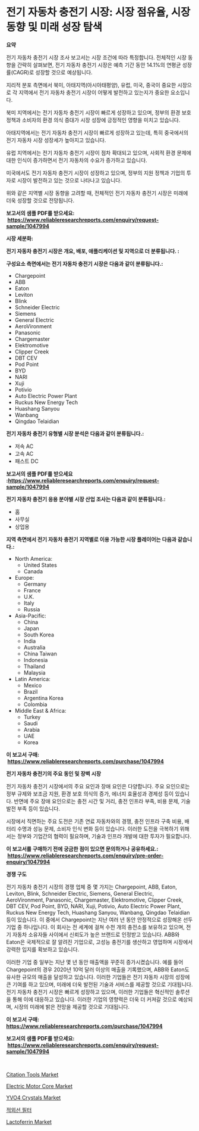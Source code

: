 <p><h1>전기 자동차 충전기 시장: 시장 점유율, 시장 동향 및 미래 성장 탐색</h1></p><p><strong>요약</strong></p>
<p><p>전기 자동차 충전기 시장 조사 보고서는 시장 조건에 따라 특정합니다. 전체적인 시장 동향을 간략히 살펴보면, 전기 자동차 충전기 시장은 예측 기간 동안 14.1%의 연평균 성장률(CAGR)로 성장할 것으로 예상됩니다.</p><p>지리적 분포 측면에서 북미, 아태지역(아시아태평양), 유럽, 미국, 중국이 중요한 시장으로 각 지역에서 전기 자동차 충전기 시장이 어떻게 발전하고 있는지가 중요한 요소입니다.</p><p>북미 지역에서는 전기 자동차 충전기 시장이 빠르게 성장하고 있으며, 정부의 환경 보호 정책과 소비자의 환경 의식 증대가 시장 성장에 긍정적인 영향을 미치고 있습니다.</p><p>아태지역에서는 전기 자동차 충전기 시장이 빠르게 성장하고 있는데, 특히 중국에서의 전기 자동차 시장 성장세가 높아지고 있습니다.</p><p>유럽 지역에서는 전기 자동차 충전기 시장이 점차 확대되고 있으며, 사회적 환경 문제에 대한 인식이 증가하면서 전기 자동차의 수요가 증가하고 있습니다.</p><p>미국에서도 전기 자동차 충전기 시장이 성장하고 있으며, 정부의 지원 정책과 기업의 투자로 시장이 발전하고 있는 것으로 나타나고 있습니다.</p><p>위와 같은 지역별 시장 동향을 고려할 때, 전체적인 전기 자동차 충전기 시장은 미래에 더욱 성장할 것으로 전망됩니다.</p></p>
<p><strong>보고서의 샘플 PDF를 받으세요: &nbsp;<a href="https://www.reliableresearchreports.com/enquiry/request-sample/1047994">https://www.reliableresearchreports.com/enquiry/request-sample/1047994</a></strong></p>
<p><strong>시장 세분화:</strong></p>
<p><strong> 전기 자동차 충전기 시장은 개요, 배포, 애플리케이션 및 지역으로 더 분류됩니다. :</strong></p>
<p><strong>구성요소 측면에서는 전기 자동차 충전기 시장은 다음과 같이 분류됩니다.:</strong></p>
<p><ul><li>Chargepoint</li><li>ABB</li><li>Eaton</li><li>Leviton</li><li>Blink</li><li>Schneider Electric</li><li>Siemens</li><li>General Electric</li><li>AeroVironment</li><li>Panasonic</li><li>Chargemaster</li><li>Elektromotive</li><li>Clipper Creek</li><li>DBT CEV</li><li>Pod Point</li><li>BYD</li><li>NARI</li><li>Xuji</li><li>Potivio</li><li>Auto Electric Power Plant</li><li>Ruckus New Energy Tech</li><li>Huashang Sanyou</li><li>Wanbang</li><li>Qingdao Telaidian</li></ul></p>
<p><strong> 전기 자동차 충전기 유형별 시장 분석은 다음과 같이 분류됩니다.:</strong></p>
<p><ul><li>저속 AC</li><li>고속 AC</li><li>패스트 DC</li></ul></p>
<p><strong>보고서의 샘플 PDF를 받으세요 :<a href="https://www.reliableresearchreports.com/enquiry/request-sample/1047994">https://www.reliableresearchreports.com/enquiry/request-sample/1047994</a></strong></p>
<p><strong> 전기 자동차 충전기 응용 분야별 시장 산업 조사는 다음과 같이 분류됩니다.:</strong></p>
<p><ul><li>홈</li><li>사무실</li><li>상업용</li></ul></p>
<p><strong>지역 측면에서 전기 자동차 충전기 지역별로 이용 가능한 시장 플레이어는 다음과 같습니다.:</strong></p>
<p><ul>
    <li>
        North America:
        <ul>
            <li>United States</li>
            <li>Canada</li>
        </ul>
    </li>
    <li>
        Europe:
        <ul>
            <li>Germany</li>
            <li>France</li>
            <li>U.K.</li>
            <li>Italy</li>
            <li>Russia</li>
        </ul>
    </li>
    <li>
        Asia-Pacific:
        <ul>
            <li>China</li>
            <li>Japan</li>
            <li>South Korea</li>
            <li>India</li>
            <li>Australia</li>
            <li>China Taiwan</li>
            <li>Indonesia</li>
            <li>Thailand</li>
            <li>Malaysia</li>
        </ul>
    </li>
    <li>
        Latin America:
        <ul>
            <li>Mexico</li>
            <li>Brazil</li>
            <li>Argentina Korea</li>
            <li>Colombia</li>
        </ul>
    </li>
    <li>
        Middle East & Africa:
        <ul>
            <li>Turkey</li>
            <li>Saudi</li>
            <li>Arabia</li>
            <li>UAE</li>
            <li>Korea</li>
        </ul>
    </li>
    </ul></p>
<p><strong>이 보고서 구매: &nbsp;<a href="https://www.reliableresearchreports.com/purchase/1047994">https://www.reliableresearchreports.com/purchase/1047994</a></strong></p>
<p><strong>전기 자동차 충전기의 주요 동인 및 장벽 시장</strong></p>
<p><p>전기 자동차 충전기 시장에서의 주요 요인과 장애 요인은 다양합니다. 주요 요인으로는 정부 규제와 보조금 지원, 환경 보호 의식의 증가, 에너지 효율성과 경제성 등이 있습니다. 반면에 주요 장애 요인으로는 충전 시간 및 거리, 충전 인프라 부족, 비용 문제, 기술 발전 부족 등이 있습니다.</p><p>시장에서 직면하는 주요 도전은 기존 연료 자동차와의 경쟁, 충전 인프라 구축 비용, 배터리 수명과 성능 문제, 소비자 인식 변화 등이 있습니다. 이러한 도전을 극복하기 위해서는 정부와 기업간의 협력이 필요하며, 기술과 인프라 개발에 대한 투자가 필요합니다.</p></p>
<p><strong>이 보고서를 구매하기 전에 궁금한 점이 있으면 문의하거나 공유하세요.: &nbsp;<a href="https://www.reliableresearchreports.com/enquiry/pre-order-enquiry/1047994">https://www.reliableresearchreports.com/enquiry/pre-order-enquiry/1047994</a></strong></p>
<p><strong>경쟁 구도</strong></p>
<p><p>전기 자동차 충전기 시장의 경쟁 업체 중 몇 가지는 Chargepoint, ABB, Eaton, Leviton, Blink, Schneider Electric, Siemens, General Electric, AeroVironment, Panasonic, Chargemaster, Elektromotive, Clipper Creek, DBT CEV, Pod Point, BYD, NARI, Xuji, Potivio, Auto Electric Power Plant, Ruckus New Energy Tech, Huashang Sanyou, Wanbang, Qingdao Telaidian 등이 있습니다. 이 중에서 Chargepoint는 지난 여러 년 동안 안정적으로 성장해온 선두 기업 중 하나입니다. 이 회사는 전 세계에 걸쳐 수천 개의 충전소를 보유하고 있으며, 전기 자동차 소유자들 사이에서 신뢰도가 높은 브랜드로 인정받고 있습니다. ABB와 Eaton은 국제적으로 잘 알려진 기업으로, 고성능 충전기를 생산하고 영업하며 시장에서 강력한 입지를 확보하고 있습니다. </p><p>이러한 기업 중 일부는 지난 몇 년 동안 매출액을 꾸준히 증가시켰습니다. 예를 들어 Chargepoint의 경우 2020년 10억 달러 이상의 매출을 기록했으며, ABB와 Eaton도 유사한 규모의 매출을 달성하고 있습니다. 이러한 기업들은 전기 자동차 시장의 성장에 큰 기여를 하고 있으며, 미래에 더욱 발전된 기술과 서비스를 제공할 것으로 기대됩니다. 전기 자동차 충전기 시장은 빠르게 성장하고 있으며, 이러한 기업들은 혁신적인 솔루션을 통해 이에 대응하고 있습니다. 이러한 기업의 영향력은 더욱 더 커져갈 것으로 예상되며, 시장의 미래에 밝은 전망을 제공할 것으로 기대됩니다.</p></p>
<p><strong>이 보고서 구매: &nbsp; <a href="https://www.reliableresearchreports.com/purchase/1047994">https://www.reliableresearchreports.com/purchase/1047994</a></strong></p>
<p><strong>보고서의 샘플 PDF를 받으세요: &nbsp;<a href="https://www.reliableresearchreports.com/enquiry/request-sample/1047994">https://www.reliableresearchreports.com/enquiry/request-sample/1047994</a></strong><strong></strong></p>
<p>&nbsp;</p>
<p><p><a href="https://issuu.com/reportprime-2/docs/citation-tools-market-size-2030.pptx">Citation Tools Market</a></p><p><a href="https://github.com/Paul14Anderson63/Market-Research-Report-List-3/blob/main/electric-motor-core-market.md">Electric Motor Core Market</a></p><p><a href="https://github.com/mabutironaldo/Market-Research-Report-List-3/blob/main/yvo4-crystals-market.md">YVO4 Crystals Market</a></p><p><a href="https://github.com/hxzi07639916/Market-Research-Report-List-1/blob/main/9807661190438.md">적외선 필터</a></p><p><a href="https://rainy-horn-d69.notion.site/Lactoferrin-Market-Size-Reflecting-a-Forecast-Till-2031-Market-By-Type-By-Application-and-By-Geogr-7931e0b75aa348b5bfb00510ad24d98c">Lactoferrin Market</a></p></p>